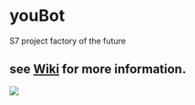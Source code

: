 # youBot
S7 project factory of the future 

## see [Wiki](https://github.com/FactoryOfTheFuture/youBot/wiki) for more information.

![](https://cloud.githubusercontent.com/assets/22197239/18717067/177dd5d6-801f-11e6-8534-c3a9dc52b754.JPG)
